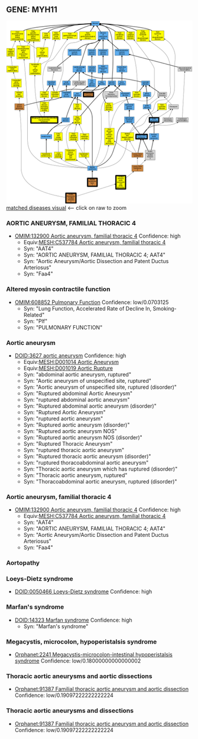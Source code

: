 
## GENE: MYH11

![image](MYH11.png)
[matched diseases visual](MYH11.png)  <-- click on raw to zoom


### AORTIC ANEURYSM, FAMILIAL THORACIC 4
 * [OMIM:132900 Aortic aneurysm, familial thoracic 4](http://beta.monarchinitiative.org/disease/OMIM:132900) Confidence: high
    * Equiv:[MESH:C537784 Aortic aneurysm, familial thoracic 4](http://beta.monarchinitiative.org/disease/MESH:C537784)
    * Syn: "AAT4"
    * Syn: "AORTIC ANEURYSM, FAMILIAL THORACIC 4; AAT4"
    * Syn: "Aortic Aneurysm/Aortic Dissection and Patent Ductus Arteriosus"
    * Syn: "Faa4"

### Altered myosin contractile function
 * [OMIM:608852 Pulmonary Function](http://beta.monarchinitiative.org/disease/OMIM:608852) Confidence: low/0.0703125
    * Syn: "Lung Function, Accelerated Rate of Decline In, Smoking-Related"
    * Syn: "Plf"
    * Syn: "PULMONARY FUNCTION"

### Aortic aneurysm
 * [DOID:3627 aortic aneurysm](http://beta.monarchinitiative.org/disease/DOID:3627) Confidence: high
    * Equiv:[MESH:D001014 Aortic Aneurysm](http://beta.monarchinitiative.org/disease/MESH:D001014)
    * Equiv:[MESH:D001019 Aortic Rupture](http://beta.monarchinitiative.org/disease/MESH:D001019)
    * Syn: "abdominal aortic aneurysm, ruptured"
    * Syn: "Aortic aneurysm of unspecified site, ruptured"
    * Syn: "Aortic aneurysm of unspecified site, ruptured (disorder)"
    * Syn: "Ruptured abdominal Aortic Aneurysm"
    * Syn: "ruptured abdominal aortic aneurysm"
    * Syn: "Ruptured abdominal aortic aneurysm (disorder)"
    * Syn: "Ruptured Aortic Aneurysm"
    * Syn: "ruptured aortic aneurysm"
    * Syn: "Ruptured aortic aneurysm (disorder)"
    * Syn: "Ruptured aortic aneurysm NOS"
    * Syn: "Ruptured aortic aneurysm NOS (disorder)"
    * Syn: "Ruptured Thoracic Aneurysm"
    * Syn: "ruptured thoracic aortic aneurysm"
    * Syn: "Ruptured thoracic aortic aneurysm (disorder)"
    * Syn: "ruptured thoracoabdominal aortic aneurysm"
    * Syn: "Thoracic aortic aneurysm which has ruptured (disorder)"
    * Syn: "Thoracic aortic aneurysm, ruptured"
    * Syn: "Thoracoabdominal aortic aneurysm, ruptured (disorder)"

### Aortic aneurysm, familial thoracic 4
 * [OMIM:132900 Aortic aneurysm, familial thoracic 4](http://beta.monarchinitiative.org/disease/OMIM:132900) Confidence: high
    * Equiv:[MESH:C537784 Aortic aneurysm, familial thoracic 4](http://beta.monarchinitiative.org/disease/MESH:C537784)
    * Syn: "AAT4"
    * Syn: "AORTIC ANEURYSM, FAMILIAL THORACIC 4; AAT4"
    * Syn: "Aortic Aneurysm/Aortic Dissection and Patent Ductus Arteriosus"
    * Syn: "Faa4"

### Aortopathy

### Loeys-Dietz syndrome
 * [DOID:0050466 Loeys-Dietz syndrome](http://beta.monarchinitiative.org/disease/DOID:0050466) Confidence: high

### Marfan's syndrome
 * [DOID:14323 Marfan syndrome](http://beta.monarchinitiative.org/disease/DOID:14323) Confidence: high
    * Syn: "Marfan's syndrome"

### Megacystis, microcolon, hypoperistalsis syndrome
 * [Orphanet:2241 Megacystis-microcolon-intestinal hypoperistalsis syndrome](http://beta.monarchinitiative.org/disease/Orphanet:2241) Confidence: low/0.18000000000000002

### Thoracic aortic aneurysms and aortic dissections
 * [Orphanet:91387 Familial thoracic aortic aneurysm and aortic dissection](http://beta.monarchinitiative.org/disease/Orphanet:91387) Confidence: low/0.19097222222222224

### Thoracic aortic aneurysms and dissections
 * [Orphanet:91387 Familial thoracic aortic aneurysm and aortic dissection](http://beta.monarchinitiative.org/disease/Orphanet:91387) Confidence: low/0.19097222222222224
